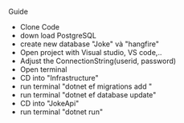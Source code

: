 Guide
- Clone Code
- down load PostgreSQL
- create new database "Joke" và "hangfire"
- Open project with Visual studio, VS code,..
- Adjust the ConnectionString(userid, password)
- Open terminal
- CD into "Infrastructure"
- run terminal "dotnet ef migrations add <MigrationName>"
- run terminal "dotnet ef database update"
- CD into "JokeApi"
- run terminal "dotnet run"
  
